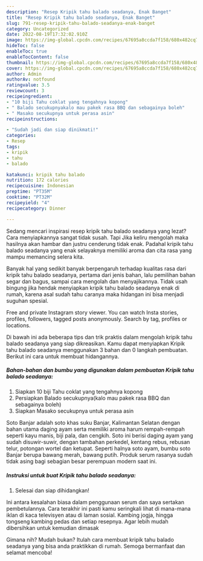 ```yaml
---
description: "Resep Kripik tahu balado seadanya, Enak Banget"
title: "Resep Kripik tahu balado seadanya, Enak Banget"
slug: 791-resep-kripik-tahu-balado-seadanya-enak-banget
category: Uncategorized
date: 2022-08-19T17:32:02.910Z
image: https://img-global.cpcdn.com/recipes/67695a8ccda7f158/680x482cq70/kripik-tahu-balado-seadanya-foto-resep-utama.jpg
hideToc: false
enableToc: true
enableTocContent: false
thumbnail: https://img-global.cpcdn.com/recipes/67695a8ccda7f158/680x482cq70/kripik-tahu-balado-seadanya-foto-resep-utama.jpg
cover: https://img-global.cpcdn.com/recipes/67695a8ccda7f158/680x482cq70/kripik-tahu-balado-seadanya-foto-resep-utama.jpg
author: Admin
authorAv: notfound
ratingvalue: 3.5
reviewcount: 3
recipeingredient:
- "10 biji Tahu coklat yang tengahnya kopong"
- " Balado secukupnyakalo mau pakek rasa BBQ dan sebagainya boleh"
- " Masako secukupnya untuk perasa asin"
recipeinstructions:

- "Sudah jadi dan siap dinikmati!"
categories:
- Resep
tags:
- kripik
- tahu
- balado

katakunci: kripik tahu balado 
nutrition: 172 calories
recipecuisine: Indonesian
preptime: "PT35M"
cooktime: "PT32M"
recipeyield: "4"
recipecategory: Dinner

---
```



Sedang mencari inspirasi resep kripik tahu balado seadanya yang lezat? Cara menyiapkannya sangat tidak susah. Tapi Jika keliru mengolah maka hasilnya akan hambar dan justru cenderung tidak enak. Padahal kripik tahu balado seadanya yang enak selayaknya memiliki aroma dan cita rasa yang mampu memancing selera kita.


Banyak hal yang sedikit banyak berpengaruh terhadap kualitas rasa dari kripik tahu balado seadanya, pertama dari jenis bahan, lalu pemilihan bahan segar dan bagus, sampai cara mengolah dan menyajikannya. Tidak usah bingung jika hendak menyiapkan kripik tahu balado seadanya enak di rumah, karena asal sudah tahu caranya maka hidangan ini bisa menjadi suguhan spesial.

Free and private Instagram story viewer. You can watch Insta stories, profiles, followers, tagged posts anonymously. Search by tag, profiles or locations.


Di bawah ini ada beberapa tips dan trik praktis dalam mengolah kripik tahu balado seadanya yang siap dikreasikan. Kamu dapat menyiapkan Kripik tahu balado seadanya menggunakan 3 bahan dan 0 langkah pembuatan. Berikut ini cara untuk membuat hidangannya.

<!--inarticleads1-->

##### Bahan-bahan dan bumbu yang digunakan dalam pembuatan Kripik tahu balado seadanya:

1. Siapkan 10 biji Tahu coklat yang tengahnya kopong
1. Persiapkan  Balado secukupnya(kalo mau pakek rasa BBQ dan sebagainya boleh)
1. Siapkan  Masako secukupnya untuk perasa asin


Soto Banjar adalah soto khas suku Banjar, Kalimantan Selatan dengan bahan utama daging ayam serta memiliki aroma harum rempah-rempah seperti kayu manis, biji pala, dan cengkih. Soto ini berisi daging ayam yang sudah disuwir-suwir, dengan tambahan perkedel, kentang rebus, rebusan telur, potongan wortel dan ketupat. Seperti halnya soto ayam, bumbu soto Banjar berupa bawang merah, bawang putih. Produk serum rasanya sudah tidak asing bagi sebagian besar perempuan modern saat ini. 

<!--inarticleads2-->

##### Instruksi untuk buat Kripik tahu balado seadanya:


1. Selesai dan siap dihidangkan!

Ini antara kesalahan biasa dalam penggunaan serum dan saya sertakan pembetulannya. Cara terakhir ini pasti kamu seringkali lihat di mana-mana iklan di kaca televisyen atau di laman sosial. Kambing jogja, hingga tongseng kambing pedas dan setiap resepnya. Agar lebih mudah dibersihkan untuk kemudian dimasak 

Gimana nih? Mudah bukan? Itulah cara membuat kripik tahu balado seadanya yang bisa anda praktikkan di rumah. Semoga bermanfaat dan selamat mencoba!
